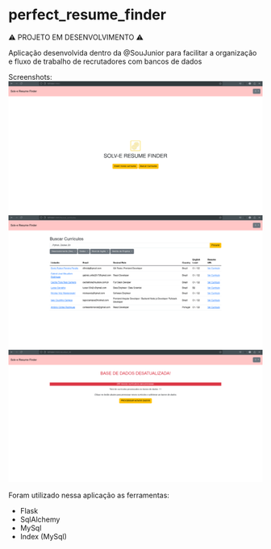 # perfect_resume_finder

:warning: PROJETO EM DESENVOLVIMENTO :warning:

Aplicação desenvolvida dentro da @SouJunior para facilitar a organização e fluxo de trabalho de recrutadores com bancos de dados

Screenshots:
![Screenshot 1](/screenshots/screenshot_home.png)
![Screenshot 2](/screenshots/screenshot_find_resume.png)
![Screenshot 3](/screenshots/screenshot_update_db.png)

Foram utilizado nessa aplicação as ferramentas:

- Flask
- SqlAlchemy
- MySql
- Index (MySql)

